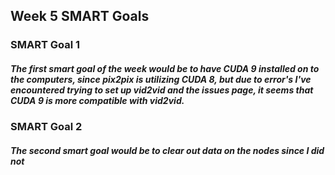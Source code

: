 ## Week 5 SMART Goals

### SMART Goal 1
##### The first smart goal of the week would be to have CUDA 9 installed on to the computers, since pix2pix is utilizing CUDA 8, but due to error's I've encountered trying to set up vid2vid and the issues page, it seems that CUDA 9 is more compatible with vid2vid.

### SMART Goal 2
##### The second smart goal would be to clear out data on the nodes since I did not 